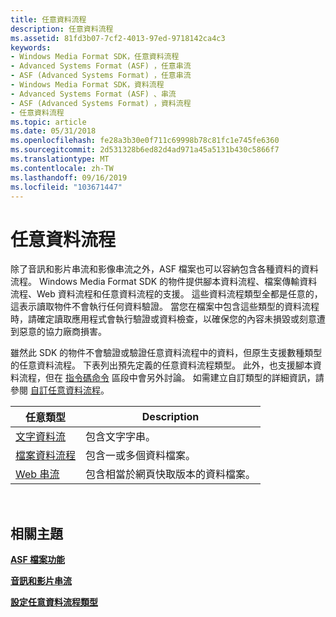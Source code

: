 ```yaml
---
title: 任意資料流程
description: 任意資料流程
ms.assetid: 81fd3b07-7cf2-4013-97ed-9718142ca4c3
keywords:
- Windows Media Format SDK，任意資料流程
- Advanced Systems Format (ASF) ，任意串流
- ASF (Advanced Systems Format) ，任意串流
- Windows Media Format SDK，資料流程
- Advanced Systems Format (ASF) 、串流
- ASF (Advanced Systems Format) ，資料流程
- 任意資料流程
ms.topic: article
ms.date: 05/31/2018
ms.openlocfilehash: fe28a3b30e0f711c69998b78c81fc1e745fe6360
ms.sourcegitcommit: 2d531328b6ed82d4ad971a45a5131b430c5866f7
ms.translationtype: MT
ms.contentlocale: zh-TW
ms.lasthandoff: 09/16/2019
ms.locfileid: "103671447"
---
```

# <a name="arbitrary-streams"></a>任意資料流程

除了音訊和影片串流和影像串流之外，ASF 檔案也可以容納包含各種資料的資料流程。 Windows Media Format SDK 的物件提供腳本資料流程、檔案傳輸資料流程、Web 資料流程和任意資料流程的支援。 這些資料流程類型全都是任意的，這表示讀取物件不會執行任何資料驗證。 當您在檔案中包含這些類型的資料流程時，請確定讀取應用程式會執行驗證或資料檢查，以確保您的內容未損毀或刻意遭到惡意的協力廠商損害。

雖然此 SDK 的物件不會驗證或驗證任意資料流程中的資料，但原生支援數種類型的任意資料流程。 下表列出預先定義的任意資料流程類型。 此外，也支援腳本資料流程，但在 [指令碼命令](script-commands.md) 區段中會另外討論。 如需建立自訂類型的詳細資訊，請參閱 [自訂任意資料流程](custom-arbitrary-data-streams.md)。



| 任意類型                   | Description                                                       |
|----------------------------------|-------------------------------------------------------------------|
| [文字資料流](text-streams.md) | 包含文字字串。                                             |
| [檔案資料流程](file-streams.md) | 包含一或多個資料檔案。                                   |
| [Web 串流](web-streams.md)   | 包含相當於網頁快取版本的資料檔案。 |



 

## <a name="related-topics"></a>相關主題

<dl> <dt>

[**ASF 檔案功能**](asf-file-features.md)
</dt> <dt>

[**音訊和影片串流**](audio-and-video-streams.md)
</dt> <dt>

[**設定任意資料流程類型**](configuring-arbitrary-stream-types.md)
</dt> </dl>

 

 




